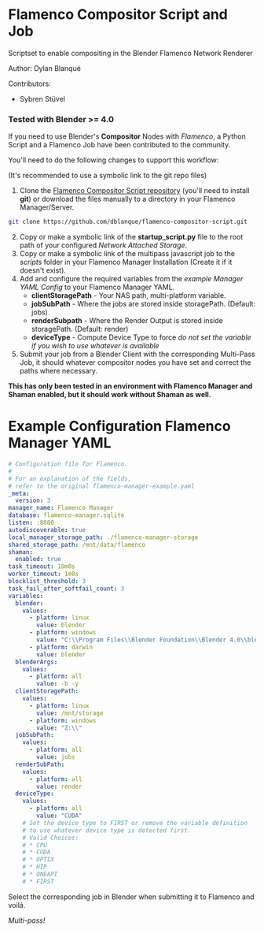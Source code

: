 # Flamenco Compositor Script and Job
Scriptset to enable compositing in the Blender Flamenco Network Renderer

Author: Dylan Blanqué

Contributors:
* Sybren Stüvel

### Tested with Blender >= 4.0

If you need to use Blender's **Compositor** Nodes with *Flamenco*,
a Python Script and a Flamenco Job have been contributed to the community.

You'll need to do the following changes to support this workflow:

(It's recommended to use a symbolic link to the git repo files)

1. Clone the [Flamenco Compositor Script repository][compositorrepo]
(you'll need to install **git**) or download the files manually to a directory
in your Flamenco Manager/Server.
```bash
git clone https://github.com/dblanque/flamenco-compositor-script.git
```
2. Copy or make a symbolic link of the **startup_script.py** file
to the root path of your configured *Network Attached Storage*.
3. Copy or make a symbolic link of the multipass javascript job to the *scripts*
folder in your Flamenco Manager Installation (Create it if it doesn't exist).
4. Add and configure the required variables from the *example Manager YAML*
*Config* to your Flamenco Manager YAML.
    * **clientStoragePath**   - Your NAS path, multi-platform variable.
    * **jobSubPath**    - Where the jobs are stored inside storagePath. (Default: jobs)
    * **renderSubpath** - Where the Render Output is stored inside storagePath. (Default: render)
    * **deviceType**    - Compute Device Type to force *do not set the variable if*
     *you wish to use whatever is available*
5. Submit your job from a Blender Client with the corresponding Multi-Pass Job,
it should whatever compositor nodes you have set and correct the paths where
necessary.

[compositorrepo]: https://github.com/dblanque/flamenco-compositor-script.git

**This has only been tested in an environment with Flamenco Manager and**
**Shaman enabled, but it should work without Shaman as well.**

# Example Configuration Flamenco Manager YAML

```yaml
# Configuration file for Flamenco.
#
# For an explanation of the fields, 
# refer to the original flamenco-manager-example.yaml
_meta:
  version: 3
manager_name: Flamenco Manager
database: flamenco-manager.sqlite
listen: :8080
autodiscoverable: true
local_manager_storage_path: ./flamenco-manager-storage
shared_storage_path: /mnt/data/flamenco
shaman:
  enabled: true
task_timeout: 10m0s
worker_timeout: 1m0s
blocklist_threshold: 3
task_fail_after_softfail_count: 3
variables:
  blender:
    values:
      - platform: linux
        value: blender
      - platform: windows
        value: "C:\\Program Files\\Blender Foundation\\Blender 4.0\\blender.exe"
      - platform: darwin
        value: blender
  blenderArgs:
    values:
      - platform: all
        value: -b -y
  clientStoragePath:
    values:
      - platform: linux
        value: /mnt/storage
      - platform: windows
        value: "Z:\\"
  jobSubPath:
    values:
      - platform: all
        value: jobs
  renderSubPath:
    values:
      - platform: all
        value: render
  deviceType:
    values:
      - platform: all
        value: "CUDA"
    # Set the device type to FIRST or remove the variable definition
    # to use whatever device type is detected first.
    # Valid Choices: 
    # * CPU
    # * CUDA
    # * OPTIX
    # * HIP
    # * ONEAPI
    # * FIRST
```
Select the corresponding job in Blender when submitting it to Flamenco and voilá.

*Multi-pass!*
